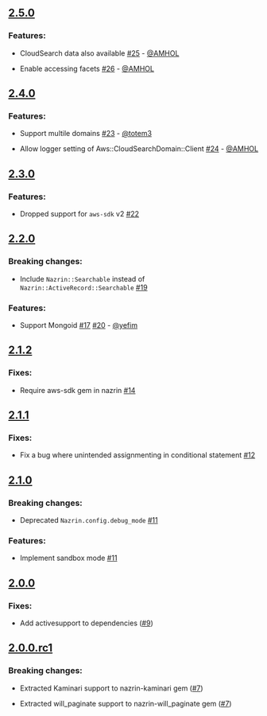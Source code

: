 ## [2.5.0](https://github.com/tsuwatch/nazrin/compare/v2.4.0...v2.5.0)

### Features:

* CloudSearch data also available [#25](https://github.com/tsuwatch/nazrin/pull/25) - [@AMHOL](https://github.com/AMHOL)

* Enable accessing facets [#26](https://github.com/tsuwatch/nazrin/pull/26) - [@AMHOL](https://github.com/AMHOL)

## [2.4.0](https://github.com/tsuwatch/nazrin/compare/v2.3.0...v2.4.0)

### Features:

* Support multile domains [#23](https://github.com/tsuwatch/nazrin/pull/23) - [@totem3](https://github.com/totem3)

* Allow logger setting of Aws::CloudSearchDomain::Client [#24](https://github.com/tsuwatch/nazrin/pull/24) - [@AMHOL](https://github.com/AMHOL)

## [2.3.0](https://github.com/tsuwatch/nazrin/compare/v2.2.0...v2.3.0)

### Features:

* Dropped support for `aws-sdk` v2 [#22](https://github.com/tsuwatch/nazrin/pull/22)

## [2.2.0](https://github.com/tsuwatch/nazrin/compare/v2.1.2...v2.2.0)

### Breaking changes:

* Include `Nazrin::Searchable` instead of `Nazrin::ActiveRecord::Searchable` [#19](https://github.com/tsuwatch/nazrin/pull/19)

### Features:

* Support Mongoid [#17](https://github.com/tsuwatch/nazrin/pull/17) [#20](https://github.com/tsuwatch/nazrin/pull/20) - [@yefim](https://github.com/yefim)

## [2.1.2](https://github.com/tsuwatch/nazrin/compare/v2.1.1...v2.1.2)

### Fixes:

* Require aws-sdk gem in nazrin [#14](https://github.com/tsuwatch/nazrin/pull/14)

## [2.1.1](https://github.com/tsuwatch/nazrin/compare/v2.1.0...v2.1.1)

### Fixes:

* Fix a bug where unintended assignmenting in conditional statement [#12](https://github.com/tsuwatch/nazrin/pull/12)

## [2.1.0](https://github.com/tsuwatch/nazrin/compare/v2.0.0...v2.1.0)

### Breaking changes:

* Deprecated `Nazrin.config.debug_mode` [#11](https://github.com/tsuwatch/nazrin/pull/11)

### Features:

* Implement sandbox mode [#11](https://github.com/tsuwatch/nazrin/pull/11)

## [2.0.0](https://github.com/tsuwatch/nazrin/compare/v2.0.0.rc1...v2.0.0)

### Fixes:

* Add activesupport to dependencies ([#9](https://github.com/tsuwatch/nazrin/pull/9))

## [2.0.0.rc1](https://github.com/tsuwatch/nazrin/compare/v1.0.1...v2.0.0.rc1)

### Breaking changes:

* Extracted Kaminari support to nazrin-kaminari gem ([#7](https://github.com/tsuwatch/nazrin/pull/7))

* Extracted will_paginate support to nazrin-will_paginate gem ([#7](https://github.com/tsuwatch/nazrin/pull/7))
